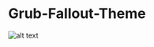 # Grub-Fallout-Theme


![alt text](https://raw.github.com/mariorodriguezruiz/Grub-Fallout-Theme/blob/master/preview.png)
